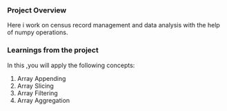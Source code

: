 ### Project Overview

 Here i work on census record management and data analysis with the help of numpy operations.


### Learnings from the project

 In this ,you will apply the following concepts:
1) Array Appending
2) Array Slicing
3) Array Filtering
4) Array Aggregation


